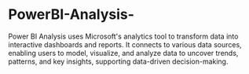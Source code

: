 # PowerBI-Analysis-
Power BI Analysis uses Microsoft's analytics tool to transform data into interactive dashboards and reports. It connects to various data sources, enabling users to model, visualize, and analyze data to uncover trends, patterns, and key insights, supporting data-driven decision-making.
